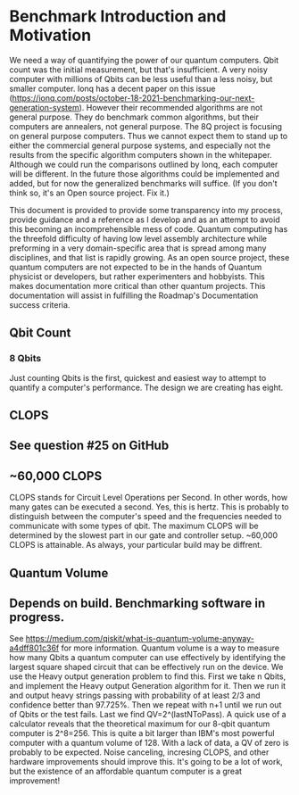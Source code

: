 # Benchmark Introduction and Motivation

We need a way of quantifying the power of our quantum computers. Qbit count was the initial measurement, but that's insufficient. A very noisy computer with millions of Qbits can be less useful than a less noisy, but smaller computer.
Ionq has a decent paper on this issue (https://ionq.com/posts/october-18-2021-benchmarking-our-next-generation-system). However their recommended algorithms are not general purpose. They do benchmark common algorithms, but their computers are annealers, not general purpose.
The 8Q project is focusing on general purpose computers. Thus we cannot expect them to stand up to either the commercial general purpose systems, and especially not the results from the specific algorithm computers shown in the whitepaper.
Although we could run the comparisons outlined by Ionq, each computer will be different. In the future those algorithms could be implemented and added, but for now the generalized benchmarks will suffice. (If you don't think so, it's an Open source project. Fix it.)

This document is provided to provide some transparency into my process, provide guidance and a reference as I develop and as an attempt to avoid this becoming an incomprehensible mess of code.
Quantum computing has the threefold difficulty of having low level assembly architecture while preforming in a very domain-specific area that is spread among many disciplines, and that list is rapidly growing.
As an open source project, these quantum computers are not expected to be in the hands of Quantum physicist or developers, but rather experimenters and hobbyists. This makes documentation more critical than other quantum projects.
This documentation will assist in fulfilling the Roadmap's Documentation success criteria.

## Qbit Count
### 8 Qbits

Just counting Qbits is the first, quickest and easiest way to attempt to quantify a computer's performance. The design we are creating has eight.

## CLOPS
## See question #25 on GitHub
##  ~60,000 CLOPS

CLOPS stands for Circuit Level Operations per Second. In other words, how many gates can be executed a second. Yes, this is hertz. This is probably to distinguish between the computer's speed and the frequencies needed to communicate with some types of qbit.
The maximum CLOPS will be determined by the slowest part in our gate and controller setup.
 ~60,000 CLOPS is attainable. As always, your particular build may be diffrent.

## Quantum Volume
## Depends on build. Benchmarking software in progress.

See https://medium.com/qiskit/what-is-quantum-volume-anyway-a4dff801c36f for more information.
Quantum volume is a way to measure how many Qbits a quantum computer can use effectively by identifying the largest square shaped circuit that can be effectively run on the device. We use the Heavy output generation problem to find this.
First we take n Qbits, and implement the Heavy output Generation algorithm for it. Then we run it and output heavy strings passing with probability of at least 2/3 and confidence better than 97.725%. Then we repeat with n+1 until we run out of Qbits or the test fails.
Last we find QV=2^(lastNToPass). A quick use of a calculator reveals that the theoretical maximum for our 8-qbit quantum computer is 2^8=256. This is quite a bit larger than IBM's most powerful computer with a quantum volume of 128.
With a lack of data, a QV of zero is probably to be expected. Noise canceling, incresing CLOPS, and other hardware improvements should improve this.
It's going to be a lot of work, but the existence of an affordable quantum computer is a great improvement!

